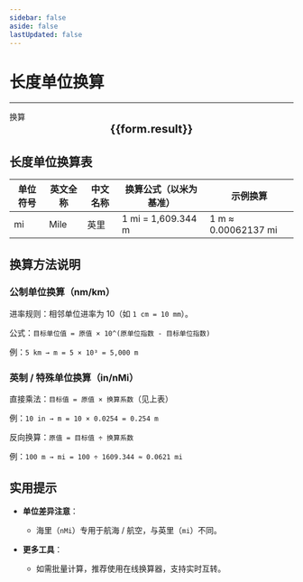 ```yaml
---
sidebar: false
aside: false
lastUpdated: false
---
```

# 长度单位换算
---
<script setup>
import { onMounted, reactive, inject ,ref  } from 'vue'
import { NButton,NForm ,NFormItem,NInput,NInputNumber,NSelect,NCard,useMessage  } from 'naive-ui'
import { defineClientComponent } from 'vitepress'
const convert = inject('convert')
const options =  [
  { label: '纳米', value: 'nm' },
  { label: '微米', value: 'μm' },
  { label: '毫米', value: 'mm' },
  { label: '厘米', value: 'cm' },
  { label: '米', value: 'm' },
  { label: '千米', value: 'km' },
  { label: '英寸', value: 'in' },
  { label: '码', value: 'yd' },
  { label: '英尺-us', value: 'ft-us' },
  { label: '英尺', value: 'ft' },
  { label: '拓', value: 'fathom' },
  { label: '英里', value: 'mi' },
  { label: '海里', value: 'nMi' }
];
const formRef = ref(null);
const rules = {
  number:{
    required: true,
    type: 'number',
    trigger: "blur",
    message: '请输入数字'
  },
  to:{
    required: true,
    trigger: "select",
    message: '请选择转换单位'
  },
  from:{
    required: true,
    trigger: "select",
    message: '请选择原始单位'
  }
}
const form = reactive({
  number:1,
  to:'m',
  from:'mi',
  result:'',
  title:'长度单位换算',
})
if(form.number){
  form.result = `${form.number}${form.from} = ${convert(form.number).from(form.from).to(form.to)}${form.to}`
}
const convertHandler = (e) => {
   e?.preventDefault();
  formRef.value?.validate((errors)=>{
    if (!errors) {
      form.result = `${form.number}${form.from} = ${convert(form.number).from(form.from).to(form.to)}${form.to}`
    }
  })
}
</script>

<n-form size="large" :model="form" ref='formRef' :rules="rules">
  <n-form-item label="数值"  path="number">
    <n-input-number size="large" style="width:100%" :min="0" v-model:value="form.number"   placeholder="请输入要换算的数值" />
  </n-form-item>
  <n-form-item label="从" path="from">
    <n-select  size="large" :options="options" v-model:value="form.from" placeholder="请选择原始单位" />
  </n-form-item>
  <n-form-item label="到" path="to">
    <n-select  size="large" :options="options" v-model:value="form.to" placeholder="请选择换算单位" />
  </n-form-item>
  <n-form-item>
    <n-button type="info" style="width:100%" @click="convertHandler">换算</n-button>
  </n-form-item>
</n-form>
<n-card  embedded :bordered="false" hoverable>
  <div  style="text-align:center;font-size:20px;">
    <strong>{{form.result}}</strong>
  </div>
</n-card>

## 长度单位换算表

单位符号| 英文全称| 中文名称| 换算公式（以米为基准）| 示例换算
---|---|---|---|---
mi| Mile| 英里| 1 mi = 1,609.344 m | 1 m ≈ 0.00062137 mi

## 换算方法说明

### 公制单位换算（nm/km）

进率规则：相邻单位进率为 10（如 `1 cm = 10 mm`）。

公式：`目标单位值 = 原值 × 10^(原单位指数 - 目标单位指数)`

例：`5 km → m = 5 × 10³ = 5,000 m`

### 英制 / 特殊单位换算（in/nMi）

直接乘法：`目标值 = 原值 × 换算系数`（见上表）

例：`10 in → m = 10 × 0.0254 = 0.254 m`

反向换算：`原值 = 目标值 ÷ 换算系数`

例：`100 m → mi = 100 ÷ 1609.344 ≈ 0.0621 mi`

## 实用提示

- **单位差异注意**：
  - 海里（`nMi`）专用于航海 / 航空，与英里（`mi`）不同。

- **更多工具**：
  - 如需批量计算，推荐使用在线换算器，支持实时互转。